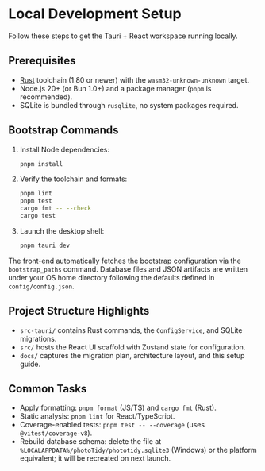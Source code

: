 # Local Development Setup

Follow these steps to get the Tauri + React workspace running locally.

## Prerequisites
- [Rust](https://www.rust-lang.org/tools/install) toolchain (1.80 or newer) with the `wasm32-unknown-unknown` target.
- Node.js 20+ (or Bun 1.0+) and a package manager (`pnpm` is recommended).
- SQLite is bundled through `rusqlite`, no system packages required.

## Bootstrap Commands
1. Install Node dependencies:
   ```bash
   pnpm install
   ```
2. Verify the toolchain and formats:
   ```bash
   pnpm lint
   pnpm test
   cargo fmt -- --check
   cargo test
   ```
3. Launch the desktop shell:
   ```bash
   pnpm tauri dev
   ```

The front-end automatically fetches the bootstrap configuration via the `bootstrap_paths` command. Database files and JSON artifacts are written under your OS home directory following the defaults defined in `config/config.json`.

## Project Structure Highlights
- `src-tauri/` contains Rust commands, the `ConfigService`, and SQLite migrations.
- `src/` hosts the React UI scaffold with Zustand state for configuration.
- `docs/` captures the migration plan, architecture layout, and this setup guide.

## Common Tasks
- Apply formatting: `pnpm format` (JS/TS) and `cargo fmt` (Rust).
- Static analysis: `pnpm lint` for React/TypeScript.
- Coverage-enabled tests: `pnpm test -- --coverage` (uses `@vitest/coverage-v8`).
- Rebuild database schema: delete the file at `%LOCALAPPDATA%/photoTidy/phototidy.sqlite3` (Windows) or the platform equivalent; it will be recreated on next launch.
